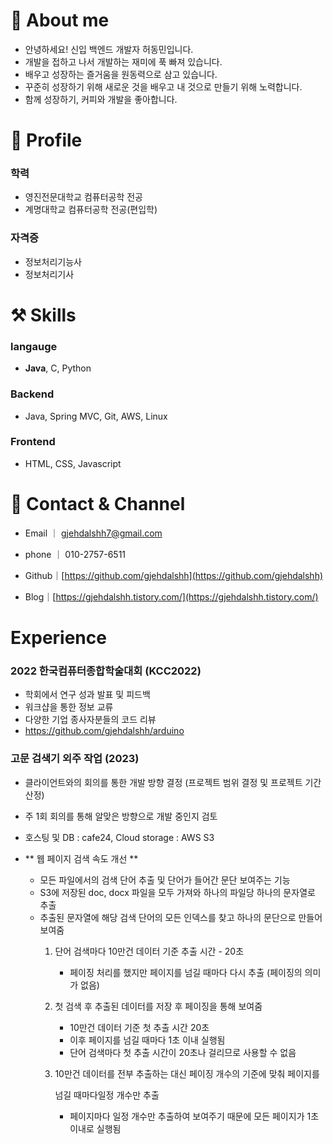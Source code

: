 # 💫 About me

- 안녕하세요!  신입 백엔드 개발자 허동민입니다.
- 개발을 접하고 나서 개발하는 재미에 푹 빠져 있습니다.
- 배우고 성장하는 즐거움을 원동력으로 삼고 있습니다.
- 꾸준히 성장하기 위해 새로운 것을 배우고 내 것으로 만들기 위해 노력합니다.
- 함께 성장하기, 커피와 개발을 좋아합니다.  
  
    
    
# 🔎 Profile

### 학력

- 영진전문대학교 컴퓨터공학 전공
- 계명대학교 컴퓨터공학 전공(편입학)

### 자격증

- 정보처리기능사
- 정보처리기사  
  
    
    
# ⚒️ Skills

### langauge
- **Java**,  C,  Python

### Backend
- Java,  Spring MVC,  Git,  AWS,  Linux

### Frontend
- HTML,  CSS,  Javascript  
  
    
    
# 👋 Contact & Channel

- Email ｜ [g](mailto:marketing@wantedlab.com)jehdalshh7@gmail.com
- phone ｜ 010-2757-6511

- Github｜[https://github.com/gjehdalshh](https://github.com/gjehdalshh)
- Blog｜[https://gjehdalshh.tistory.com/](https://gjehdalshh.tistory.com/)  
  
    
    
# Experience

### 2022 한국컴퓨터종합학술대회 (KCC2022)

- 학회에서 연구 성과 발표 및 피드백
- 워크샵을 통한 정보 교류
- 다양한 기업 종사자분들의 코드 리뷰
- https://github.com/gjehdalshh/arduino

### **고문 검색기 외주 작업 (2023)**

- 클라이언트와의 회의를 통한 개발 방향 결정 (프로젝트 범위 결정 및 프로젝트 기간 산정)
- 주 1회 회의를 통해 알맞은 방향으로 개발 중인지 검토
- 호스팅 및 DB  : cafe24, Cloud  storage : AWS S3

- ** 웹 페이지 검색 속도 개선 **
    - 모든 파일에서의 검색 단어 추출 및 단어가 들어간 문단 보여주는 기능
    - S3에 저장된 doc, docx 파일을 모두 가져와 하나의 파일당 하나의 문자열로 추출
    - 추출된 문자열에 해당 검색 단어의 모든 인덱스를 찾고 하나의 문단으로 만들어 보여줌
        1. 단어 검색마다 10만건 데이터 기준 추출 시간 - 20초
            - 페이징 처리를 했지만 페이지를 넘길 때마다 다시 추출 (페이징의 의미가 없음)
            
        2. 첫 검색 후 추출된 데이터를 저장 후 페이징을 통해 보여줌
            - 10만건 데이터 기준 첫 추출 시간 20초
            - 이후 페이지를 넘길 때마다 1초 이내 실행됨
            - 단어 검색마다 첫 추출 시간이 20초나 걸리므로 사용할 수 없음
            
        3. 10만건 데이터를 전부 추출하는 대신 페이징 개수의 기준에 맞춰 페이지를
            
            넘길 때마다일정 개수만 추출
            
            - 페이지마다 일정 개수만 추출하여 보여주기 때문에 모든 페이지가 1초 이내로 실행됨  
              
                
